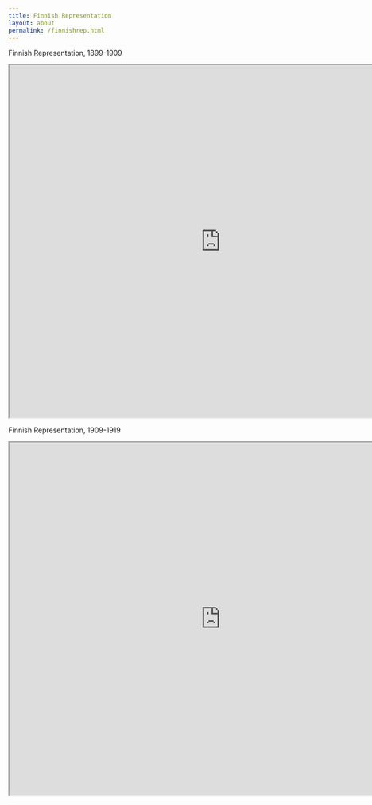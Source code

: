 ```yaml
---
title: Finnish Representation
layout: about
permalink: /finnishrep.html
---
```


Finnish Representation, 1899-1909

<iframe style='width: 850px; height: 709px;' src='https://voyant-tools.org/tool/Bubbles/?stopList=keywords-ce18c2700c1c0265f7bd15995b9aca16&speed=20&corpus=2dc74c2934794dab0dd064dfad2a3bf8'></iframe>

Finnish Representation, 1909-1919

<iframe style='width: 850px; height: 710px;' src='https://voyant-tools.org/tool/Bubbles/?stopList=keywords-6585fb78016bedaaa729bffb54ef6e5c&speed=20&corpus=34b59b4cec9bf4e9806a19e85f55e9ed'></iframe>

